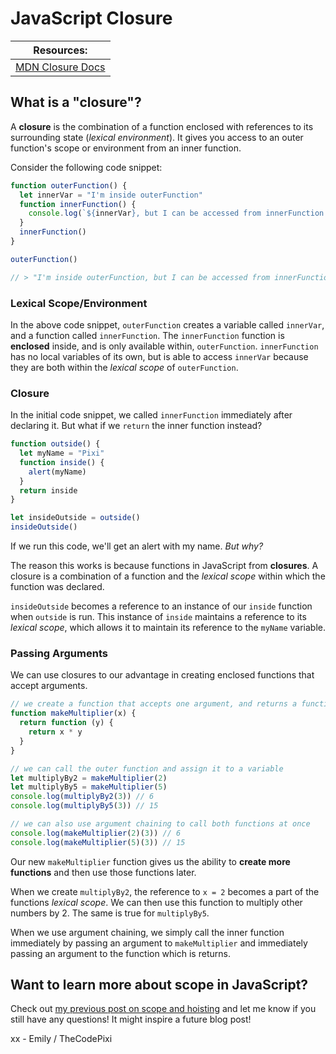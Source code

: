 # JavaScript Closure

| **Resources:**                                                                       |
| ------------------------------------------------------------------------------------ |
| [MDN Closure Docs](https://developer.mozilla.org/en-US/docs/Web/JavaScript/Closures) |

## What is a "closure"?

A **closure** is the combination of a function enclosed with references to its surrounding state (_lexical environment_). It gives you access to an outer function's scope or environment from an inner function.

Consider the following code snippet:

```js
function outerFunction() {
  let innerVar = "I'm inside outerFunction"
  function innerFunction() {
    console.log(`${innerVar}, but I can be accessed from innerFunction too!`)
  }
  innerFunction()
}

outerFunction()

// > "I'm inside outerFunction, but I can be accessed from innerFunction too!"
```

### Lexical Scope/Environment

In the above code snippet, `outerFunction` creates a variable called `innerVar`, and a function called `innerFunction`. The `innerFunction` function is **enclosed** inside, and is only available within, `outerFunction`. `innerFunction` has no local variables of its own, but is able to access `innerVar` because they are both within the _lexical scope_ of `outerFunction`.

### Closure

In the initial code snippet, we called `innerFunction` immediately after declaring it. But what if we `return` the inner function instead?

```js
function outside() {
  let myName = "Pixi"
  function inside() {
    alert(myName)
  }
  return inside
}

let insideOutside = outside()
insideOutside()
```

If we run this code, we'll get an alert with my name. _But why?_

The reason this works is because functions in JavaScript from **closures**. A closure is a combination of a function and the _lexical scope_ within which the function was declared.

`insideOutside` becomes a reference to an instance of our `inside` function when `outside` is run. This instance of `inside` maintains a reference to its _lexical scope_, which allows it to maintain its reference to the `myName` variable.

### Passing Arguments

We can use closures to our advantage in creating enclosed functions that accept arguments.

```js
// we create a function that accepts one argument, and returns a function that also accepts one argument, and utilizes both arguments...
function makeMultiplier(x) {
  return function (y) {
    return x * y
  }
}

// we can call the outer function and assign it to a variable
let multiplyBy2 = makeMultiplier(2)
let multiplyBy5 = makeMultiplier(5)
console.log(multiplyBy2(3)) // 6
console.log(multiplyBy5(3)) // 15

// we can also use argument chaining to call both functions at once
console.log(makeMultiplier(2)(3)) // 6
console.log(makeMultiplier(5)(3)) // 15
```

Our new `makeMultiplier` function gives us the ability to **create more functions** and then use those functions later.

When we create `multiplyBy2`, the reference to `x = 2` becomes a part of the functions _lexical scope_. We can then use this function to multiply other numbers by 2. The same is true for `multiplyBy5`.

When we use argument chaining, we simply call the inner function immediately by passing an argument to `makeMultiplier` and immediately passing an argument to the function which is returns.

## Want to learn more about scope in JavaScript?

Check out [my previous post on scope and hoisting](https://dev.to/thecodepixi/hoist-your-vars-variable-hoisting-in-javascript-2f42) and let me know if you still have any questions! It might inspire a future blog post!

xx - Emily / TheCodePixi
